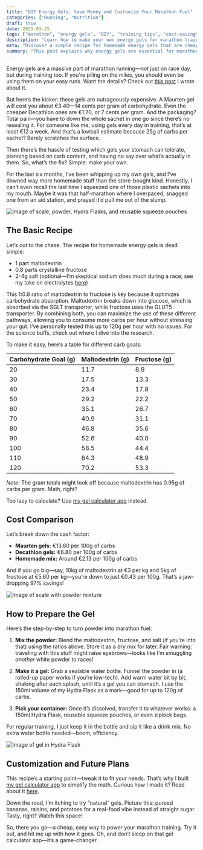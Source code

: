 ```yaml
---
title: "DIY Energy Gels: Save Money and Customize Your Marathon Fuel"
categories: ["Running", "Nutrition"]
draft: true
date: 2025-03-25
tags: ["marathon", "energy gels", "DIY", "training tips", "cost-saving"]
description: "Learn how to make your own energy gels for marathon training and save up to 97% compared to store-bought options."
meta: "Discover a simple recipe for homemade energy gels that are cheaper, customizable, and perfect for marathon runners."
summary: "This post explains why energy gels are essential for marathon training, the high cost of commercial gels, and provides a step-by-step guide to making your own gels using maltodextrin and fructose. Includes a cost comparison and a link to a gel calculator app."
---
```


Energy gels are a massive part of marathon running—not just on race day, but during training too. If you're piling on the miles, you should even be using them on your easy runs. Want the details? Check out [this post](/endurance/fueling-your-runs-why-carbs-matter-and-how-to-do-it-right/) I wrote about it.

But here’s the kicker: these gels are outrageously expensive. A Maurten gel will cost you about €3.40—14 cents per gram of carbohydrate. Even the cheaper Decathlon ones are €1.70, or 7 cents per gram. And the packaging? Total pain—you have to down the whole sachet in one go since there’s no resealing it. For someone like me, using gels every day in training, that’s at least €12 a week. And that’s a lowball estimate because 25g of carbs per sachet? Barely scratches the surface.

Then there’s the hassle of testing which gels your stomach can tolerate, planning based on carb content, and having no say over what’s actually in them. So, what’s the fix? Simple: make your own.

For the last six months, I’ve been whipping up my own gels, and I’ve downed way more homemade stuff than the store-bought kind. Honestly, I can’t even recall the last time I squeezed one of those plastic sachets into my mouth. Maybe it was that half-marathon where I overpaced, snagged one from an aid station, and prayed it’d pull me out of the slump.

![Image of scale, powder, Hydra Flasks, and reusable squeeze pouches](image1.jpg)

## The Basic Recipe

Let’s cut to the chase. The recipe for homemade energy gels is dead simple:

- 1 part maltodextrin
- 0.8 parts crystalline fructose
- 2-4g salt (optional—I’m skeptical sodium does much during a race; see my take on electrolytes [here](URL))

This 1:0.8 ratio of maltodextrin to fructose is key because it optimizes carbohydrate absorption. Maltodextrin breaks down into glucose, which is absorbed via the SGLT transporter, while fructose uses the GLUT5 transporter. By combining both, you can maximize the use of these different pathways, allowing you to consume more carbs per hour without stressing your gut. I’ve personally tested this up to 120g per hour with no issues. For the science buffs, check out  where I dive into the research.

To make it easy, here’s a table for different carb goals:

| Carbohydrate Goal (g) | Maltodextrin (g) | Fructose (g) |
|-----------------------|------------------|--------------|
| 20                    | 11.7             | 8.9          |
| 30                    | 17.5             | 13.3         |
| 40                    | 23.4             | 17.8         |
| 50                    | 29.2             | 22.2         |
| 60                    | 35.1             | 26.7         |
| 70                    | 40.9             | 31.1         |
| 80                    | 46.8             | 35.6         |
| 90                    | 52.6             | 40.0         |
| 100                   | 58.5             | 44.4         |
| 110                   | 64.3             | 48.9         |
| 120                   | 70.2             | 53.3         |

*Note:* The gram totals might look off because maltodextrin has 0.95g of carbs per gram. Math, right?

Too lazy to calculate? Use [my gel calculator app](/gel-caluclator) instead.

## Cost Comparison

Let’s break down the cash factor:

- **Maurten gels:** €13.60 per 100g of carbs
- **Decathlon gels:** €6.80 per 100g of carbs
- **Homemade mix:** Around €2.13 per 100g of carbs

And if you go big—say, 10kg of maltodextrin at €3 per kg and 5kg of fructose at €5.60 per kg—you’re down to just €0.43 per 100g. That’s a jaw-dropping 97% savings!

![Image of scale with powder mixture](image2.jpg)

## How to Prepare the Gel

Here’s the step-by-step to turn powder into marathon fuel:

1. **Mix the powder:** Blend the maltodextrin, fructose, and salt (if you’re into that) using the ratios above. Store it as a dry mix for later. Fair warning: traveling with this stuff might raise eyebrows—looks like I’m smuggling *another* white powder to races!

2. **Make it a gel:** Grab a sealable water bottle. Funnel the powder in (a rolled-up paper works if you’re low-tech). Add warm water bit by bit, shaking after each splash, until it’s a gel you can stomach. I use the 150ml volume of my Hydra Flask as a mark—good for up to 120g of carbs.

3. **Pick your container:** Once it’s dissolved, transfer it to whatever works: a 150ml Hydra Flask, reusable squeeze pouches, or even ziplock bags.

For regular training, I just keep it in the bottle and sip it like a drink mix. No extra water bottle needed—boom, efficiency.

![Image of gel in Hydra Flask](image3.jpg)

## Customization and Future Plans

This recipe’s a starting point—tweak it to fit your needs. That’s why I built [my gel calculator app](/gel-calculator) to simplify the math. Curious how I made it? Read about it [here](URL).

Down the road, I’m itching to try “natural” gels. Picture this: pureed bananas, raisins, and potatoes for a real-food vibe instead of straight sugar. Tasty, right? Watch this space!

So, there you go—a cheap, easy way to power your marathon training. Try it out, and hit me up with how it goes. Oh, and don’t sleep on that gel calculator app—it’s a game-changer.